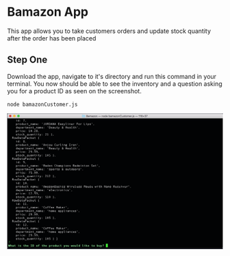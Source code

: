 # Bamazon App

This app allows you to take customers orders and update stock quantity after the order has been placed

## Step One

Download the app, navigate to it's directory and run this command in your terminal. You now should be able to see the inventory and a question asking you for a product ID as seen on the screenshot. 

```
node bamazonCustomer.js
```

![Customer Portal](screenshots/screenshot1.png)